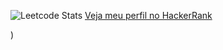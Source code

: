 
![Leetcode Stats](https://leetcard.jacoblin.cool/VittorBritis/)
[Veja meu perfil no HackerRank](https://www.hackerrank.com/vittor220406)

)
